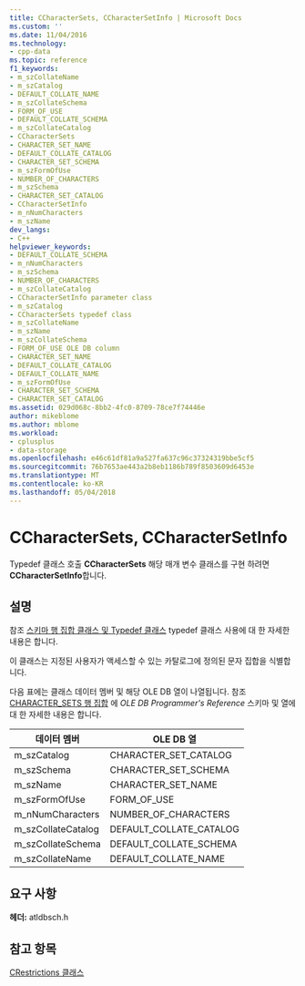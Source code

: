 ```yaml
---
title: CCharacterSets, CCharacterSetInfo | Microsoft Docs
ms.custom: ''
ms.date: 11/04/2016
ms.technology:
- cpp-data
ms.topic: reference
f1_keywords:
- m_szCollateName
- m_szCatalog
- DEFAULT_COLLATE_NAME
- m_szCollateSchema
- FORM_OF_USE
- DEFAULT_COLLATE_SCHEMA
- m_szCollateCatalog
- CCharacterSets
- CHARACTER_SET_NAME
- DEFAULT_COLLATE_CATALOG
- CHARACTER_SET_SCHEMA
- m_szFormOfUse
- NUMBER_OF_CHARACTERS
- m_szSchema
- CHARACTER_SET_CATALOG
- CCharacterSetInfo
- m_nNumCharacters
- m_szName
dev_langs:
- C++
helpviewer_keywords:
- DEFAULT_COLLATE_SCHEMA
- m_nNumCharacters
- m_szSchema
- NUMBER_OF_CHARACTERS
- m_szCollateCatalog
- CCharacterSetInfo parameter class
- m_szCatalog
- CCharacterSets typedef class
- m_szCollateName
- m_szName
- m_szCollateSchema
- FORM_OF_USE OLE DB column
- CHARACTER_SET_NAME
- DEFAULT_COLLATE_CATALOG
- DEFAULT_COLLATE_NAME
- m_szFormOfUse
- CHARACTER_SET_SCHEMA
- CHARACTER_SET_CATALOG
ms.assetid: 029d068c-8bb2-4fc0-8709-78ce7f74446e
author: mikeblome
ms.author: mblome
ms.workload:
- cplusplus
- data-storage
ms.openlocfilehash: e46c61df81a9a527fa637c96c37324319bbe5cf5
ms.sourcegitcommit: 76b7653ae443a2b8eb1186b789f8503609d6453e
ms.translationtype: MT
ms.contentlocale: ko-KR
ms.lasthandoff: 05/04/2018
---
```

# <a name="ccharactersets-ccharactersetinfo"></a>CCharacterSets, CCharacterSetInfo
Typedef 클래스 호출 **CCharacterSets** 해당 매개 변수 클래스를 구현 하려면 **CCharacterSetInfo**합니다.  
  
## <a name="remarks"></a>설명  
 참조 [스키마 행 집합 클래스 및 Typedef 클래스](../../data/oledb/schema-rowset-classes-and-typedef-classes.md) typedef 클래스 사용에 대 한 자세한 내용은 합니다.  
  
 이 클래스는 지정된 사용자가 액세스할 수 있는 카탈로그에 정의된 문자 집합을 식별합니다.  
  
 다음 표에는 클래스 데이터 멤버 및 해당 OLE DB 열이 나열됩니다. 참조 [CHARACTER_SETS 행 집합](https://msdn.microsoft.com/en-us/library/ms722638.aspx) 에 *OLE DB Programmer's Reference* 스키마 및 열에 대 한 자세한 내용은 합니다.  
  
|데이터 멤버|OLE DB 열|  
|------------------|--------------------|  
|m_szCatalog|CHARACTER_SET_CATALOG|  
|m_szSchema|CHARACTER_SET_SCHEMA|  
|m_szName|CHARACTER_SET_NAME|  
|m_szFormOfUse|FORM_OF_USE|  
|m_nNumCharacters|NUMBER_OF_CHARACTERS|  
|m_szCollateCatalog|DEFAULT_COLLATE_CATALOG|  
|m_szCollateSchema|DEFAULT_COLLATE_SCHEMA|  
|m_szCollateName|DEFAULT_COLLATE_NAME|  
  
## <a name="requirements"></a>요구 사항  
 **헤더:** atldbsch.h  
  
## <a name="see-also"></a>참고 항목  
 [CRestrictions 클래스](../../data/oledb/crestrictions-class.md)